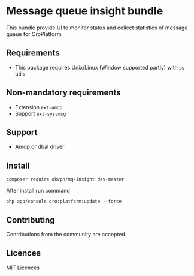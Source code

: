 # Message queue insight bundle

This bundle provide UI to monitor status and collect statistics of message queue for OroPlatform

## Requirements

* This package requires Unix/Linux (Window supported partly) with `ps` utils

## Non-mandatory requirements

* Extension `ext-amqp`
* Support `ext-sysvmsg`

## Support

* Amqp or dbal driver


## Install

```
composer require okvpn/mq-insight dev-master
```

After install run command 
```
php app/console oro:platform:update --force
```

## Contributing 

Contributions from the community are accepted. 

## Licences

MIT Licences 
